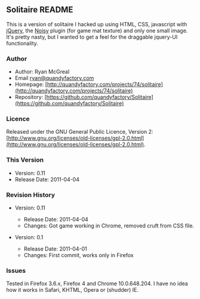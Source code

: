 ## Solitaire README

This is a version of solitaire I hacked up using HTML, CSS, javascript with [jQuery](http://jquery.com), the [Noisy](https://github.com/DanielRapp/Noisy) plugin (for game mat texture) and only one small image. It's pretty nasty, but I wanted to get a feel for the draggable jquery-UI functionality.

### Author

* Author: Ryan McGreal
* Email [ryan@quandyfactory.com](mailto:ryan@quandyfactory.com)
* Homepage: [http://quandyfactory.com/projects/74/solitaire](http://quandyfactory.com/projects/74/solitaire)
* Repository: [https://github.com/quandyfactory/Solitaire](https://github.com/quandyfactory/Solitaire)

### Licence

Released under the GNU General Public Licence, Version 2: [http://www.gnu.org/licenses/old-licenses/gpl-2.0.html](http://www.gnu.org/licenses/old-licenses/gpl-2.0.html).

### This Version

* Version: 0.11
* Release Date: 2011-04-04

### Revision History

* Version: 0.11
    * Release Date: 2011-04-04
    * Changes: Got game working in Chrome, removed cruft from CSS file.

* Version: 0.1
    * Release Date: 2011-04-01
    * Changes: First commit, works only in Firefox

### Issues

Tested in Firefox 3.6.x, Firefox 4 and Chrome 10.0.648.204. I have no idea how it works in Safari, KHTML, Opera or (shudder) IE.

